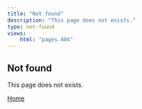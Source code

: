 ```yaml
---
title: "Not found"
description: "This page does not exists."
type: not-found
views:
    html: "pages.404"
---
```


## Not found

This page does not exists.

[Home](/)

